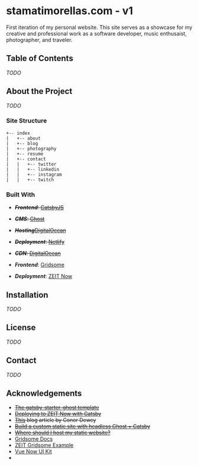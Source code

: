 # stamatimorellas.com - v1
First iteration of my personal website. This site serves as a showcase for my creative and professional work as a software developer, music enthusaist, photographer, and traveler. 

## Table of Contents

*TODO*

## About the Project

*TODO*

### Site Structure

```
+-- index
|   +-- about
|   +-- blog
|   +-- photography
|   +-- resume
|   +-- contact
|   |   +-- twitter
|   |   +-- linkedin
|   |   +-- instagram
|   |   +-- twitch
```

### Built With 

* <del>***Frontend***: [GatsbyJS](https://www.gatsbyjs.org/)</del>
* <del>***CMS***: [Ghost](https://ghost.org/)</del>
* <del>***Hosting***[DigitalOcean](https://digitalocean.com)</del>
* <del>***Deployment***: [Netlify](https://netlify.com)</del>
* <del>***CDN***: [DigitalOcean](https://digitalocean.com)</del>

* ***Frontend***: [Gridsome](https://gridsome.org/docs/)
* ***Deployment***: [ZEIT Now](https://zeit.co/)

## Installation

*TODO*

## License

*TODO*

## Contact

*TODO*

## Acknowledgements

* <del>[The gatsby-starter-ghost template](https://github.com/tryghost/gatsby-starter-ghost)</del>
* <del>[Deploying to ZEIT Now with Gatsby](https://www.gatsbyjs.org/docs/deploying-to-zeit-now/)</del>
* <del>[This](https://www.conordewey.com/blog/building-my-blog-with-gatsby-and-ghost/) blog article by Conor Dewey</del>
* <del>[Build a custom static site with headless Ghost + Gatsby](https://ghost.org/docs/api/v3/gatsby/)</del>
* <del>[Where should I host my static website?](https://yrezgui.com/blog/2018/04/where-should-i-host-my-static-website)</del>
* [Gridsome Docs](https://gridsome.org/docs/)
* [ZEIT Gridsome Example](https://github.com/zeit/now/tree/master/examples/gridsome)
* [Vue Now UI Kit](https://demos.creative-tim.com/vue-now-ui-kit/#/)
* 